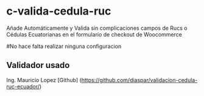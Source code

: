 # c-valida-cedula-ruc

Añade Automáticamente y Valida sin complicaciones campos de  Rucs o Cédulas Ecuatorianas en el formulario de checkout de Woocommerce 

#No hace falta realizar ninguna configuracion

## Validador usado 
Ing. Mauricio Lopez
[Github] (https://github.com/diaspar/validacion-cedula-ruc-ecuador/)

